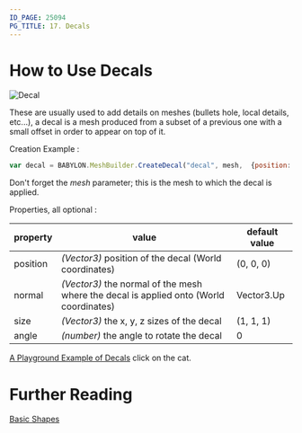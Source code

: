 ```yaml
---
ID_PAGE: 25094
PG_TITLE: 17. Decals
---
```


# How to Use Decals

![Decal](http://www.babylonjs.com/screenshots/decals.jpg)

These are usually used to add details on meshes (bullets hole, local details, etc...), a decal is a mesh produced from a subset of a previous one with a small offset in order to appear on top of it.

Creation Example :
```javascript
var decal = BABYLON.MeshBuilder.CreateDecal("decal", mesh,  {position: myPos}, scene);
```
Don't forget the _mesh_ parameter; this is the mesh to which the decal is applied.

Properties, all optional :

property|value|default value
--------|-----|-------------
position|_(Vector3)_ position of the decal (World coordinates) | (0, 0, 0)
normal|_(Vector3)_  the normal of the mesh where the decal is applied onto (World coordinates)|Vector3.Up
size|_(Vector3)_  the x, y, z sizes of the decal|(1, 1, 1)
angle|_(number)_ the angle to rotate the decal|0

[A Playground Example of Decals](http://www.babylonjs-playground.com/#1BAPRM#73) click on the cat.

# Further Reading

[Basic Shapes](/babylon101/Discover_Basic_Elements) 
 
